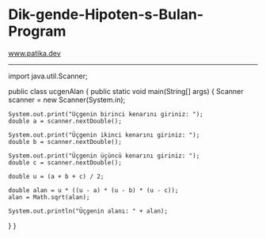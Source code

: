 # Dik-gende-Hipoten-s-Bulan-Program
www.patika.dev

-----------------------------------

import java.util.Scanner;

public class ucgenAlan {
	public static void main(String[] args) {
	Scanner scanner = new Scanner(System.in);



    System.out.print("Üçgenin birinci kenarını giriniz: ");
    double a = scanner.nextDouble();

    System.out.print("Üçgenin ikinci kenarını giriniz: ");
    double b = scanner.nextDouble();

    System.out.print("Üçgenin üçüncü kenarını giriniz: ");
    double c = scanner.nextDouble();

    double u = (a + b + c) / 2;

    double alan = u * ((u - a) * (u - b) * (u - c));
    alan = Math.sqrt(alan);

    System.out.println("Üçgenin alanı: " + alan);
}
}
